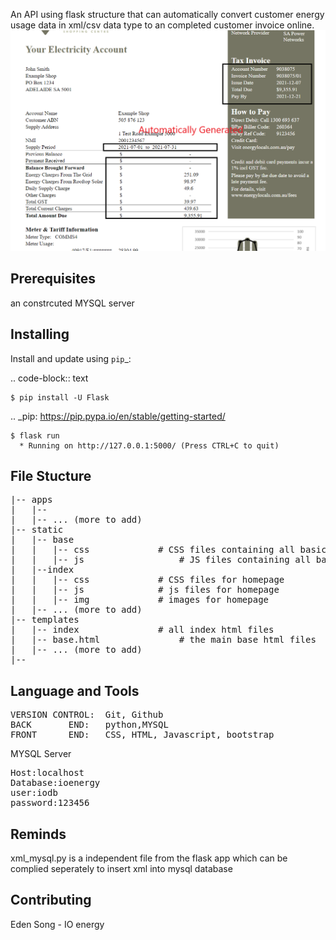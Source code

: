 An API using flask structure that can automatically convert customer energy usage data in xml/csv data type to an completed customer invoice online. 
![](https://github.com/jiantaos/IO-energy-Billing-engine/blob/main/flask_ioenergy/images/showcase.png)


Prerequisites
----------
an constrcuted MYSQL server

Installing
----------

Install and update using `pip`_:

.. code-block:: text

    $ pip install -U Flask

.. _pip: https://pip.pypa.io/en/stable/getting-started/

    $ flask run
      * Running on http://127.0.0.1:5000/ (Press CTRL+C to quit)
      
File Stucture
----------
<pre>
|-- apps
|	|-- 
|	|-- ... (more to add)
|-- static
|	|-- base
|	|	|-- css 			# CSS files containing all basic and bootstrap based files
|	|	|-- js      			# JS files containing all basic and bootstrap based files
|	|--index
|	|	|-- css				# CSS files for homepage
|	|	|-- js 				# js files for homepage
|	|	|-- img  			# images for homepage
|	|-- ... (more to add)
|-- templates
|	|-- index 				# all index html files
|	|-- base.html 				# the main base html files
|	|-- ... (more to add)
|--  
</pre>


Language and Tools
------------

<pre>
VERSION CONTROL:  Git, Github
BACK       END:   python,MYSQL
FRONT      END:   CSS, HTML, Javascript, bootstrap
</pre>


MYSQL Server
<pre>
Host:localhost
Database:ioenergy
user:iodb
password:123456
</pre>

Reminds
----------
xml_mysql.py is a independent file from the flask app which can be complied seperately to insert xml into mysql database 

Contributing
----------

Eden Song - IO energy
